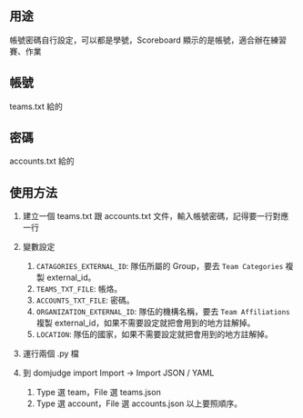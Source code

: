 ## 用途
帳號密碼自行設定，可以都是學號，Scoreboard 顯示的是帳號，適合辦在練習賽、作業

## 帳號
teams.txt 給的

## 密碼
accounts.txt 給的

## 使用方法
1. 建立一個 teams.txt 跟 accounts.txt 文件，輸入帳號密碼，記得要一行對應一行

2. 變數設定
    1. ```CATAGORIES_EXTERNAL_ID```:
        隊伍所屬的 Group，要去 ```Team Categories``` 複製 external_id。
    2. ```TEAMS_TXT_FILE```:
        帳烙。
    3. ```ACCOUNTS_TXT_FILE```:
        密碼。
    4. ```ORGANIZATION_EXTERNAL_ID```:
        隊伍的機構名稱，要去 ```Team Affiliations``` 複製 external_id，如果不需要設定就把會用到的地方註解掉。
    5. ```LOCATION```:
        隊伍的國家，如果不需要設定就把會用到的地方註解掉。

3. 運行兩個 .py 檔
4. 到 domjudge import
    Import -> Import JSON / YAML
    1. Type 選 team，File 選 teams.json
    2. Type 選 account，File 選 accounts.json
    以上要照順序。